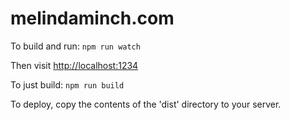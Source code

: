 # melindaminch.com

To build and run: `npm run watch`

Then visit [http://localhost:1234](http://localhost:1234)

To just build: `npm run build`

To deploy, copy the contents of the 'dist' directory to your server.
